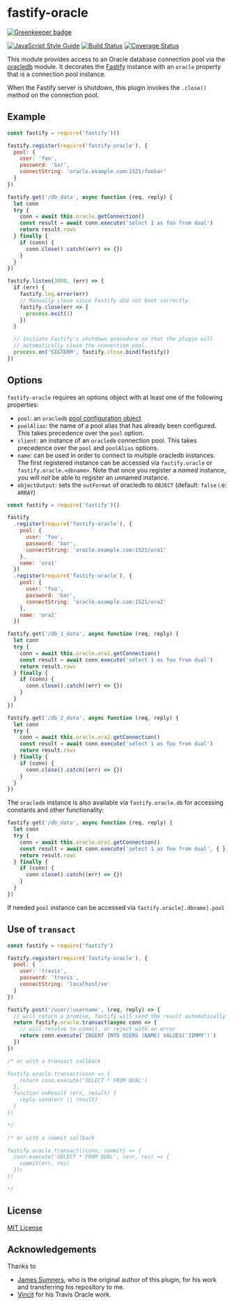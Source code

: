 # fastify-oracle
[![Greenkeeper badge](https://badges.greenkeeper.io/cemremengu/fastify-oracle.svg)](https://greenkeeper.io/)

[![JavaScript Style Guide](https://img.shields.io/badge/code_style-standard-brightgreen.svg)](https://standardjs.com) [![Build Status](https://travis-ci.org/cemremengu/fastify-oracle.svg?branch=master)](https://travis-ci.org/cemremengu/fastify-oracle) [![Coverage Status](https://coveralls.io/repos/github/cemremengu/fastify-oracle/badge.svg?branch=master)](https://coveralls.io/github/cemremengu/fastify-oracle?branch=master)

This module provides access to an Oracle database connection pool via the
[oracledb](https://npm.im/oracledb) module. It decorates the [Fastify](https://fastify.io)
instance with an `oracle` property that is a connection pool instance.

When the Fastify server is shutdown, this plugin invokes the `.close()` method
on the connection pool.

## Example

```js
const fastify = require('fastify')()

fastify.register(require('fastify-oracle'), {
  pool: {
    user: 'foo',
    password: 'bar',
    connectString: 'oracle.example.com:1521/foobar'
  }
})

fastify.get('/db_data', async function (req, reply) {
  let conn
  try {
    conn = await this.oracle.getConnection()
    const result = await conn.execute('select 1 as foo from dual')  
    return result.rows
  } finally {
    if (conn) {
      conn.close().catch((err) => {})
    }
  }  
})

fastify.listen(3000, (err) => {
  if (err) {
    fastify.log.error(err)
    // Manually close since Fastify did not boot correctly.
    fastify.close(err => {
      process.exit(1)
    })
  }

  // Initiate Fastify's shutdown procedure so that the plugin will
  // automatically close the connection pool.
  process.on('SIGTERM', fastify.close.bind(fastify))
})
```

## Options

`fastify-oracle` requires an options object with at least one of the following
properties:

+ `pool`: an `oracledb` [pool configuration object](https://github.com/oracle/node-oracledb/blob/33331413/doc/api.md#createpool)
+ `poolAlias`: the name of a pool alias that has already been configured. This
takes precedence over the `pool` option.
+ `client`: an instance of an `oracledb` connection pool. This takes precedence
over the `pool` and `poolAlias` options.
+ `name`: can be used in order to connect to multiple oracledb instances. The first registered instance can be accessed via `fastify.oracle` or `fastify.oracle.<dbname>`. Note that once you register a *named* instance, you will *not* be able to register an unnamed instance.
+ `objectOutput`: sets the `outFormat` of oracledb to `OBJECT` (default: `false` i.e: `ARRAY`)

```js
const fastify = require('fastify')()

fastify
  .register(require('fastify-oracle'), {
    pool: {
      user: 'foo',
      password: 'bar',
      connectString: 'oracle.example.com:1521/ora1'
    },
    name: 'ora1'
  })
  .register(require('fastify-oracle'), {
    pool: {
      user: 'foo',
      password: 'bar',
      connectString: 'oracle.example.com:1521/ora2'
    },
    name: 'ora2'
  })

fastify.get('/db_1_data', async function (req, reply) {
  let conn
  try {
    conn = await this.oracle.ora1.getConnection()
    const result = await conn.execute('select 1 as foo from dual')  
    return result.rows
  } finally {
    if (conn) {
      conn.close().catch((err) => {})    
    }
  } 
})

fastify.get('/db_2_data', async function (req, reply) {
  let conn
  try {
    conn = await this.oracle.ora2.getConnection()
    const result = await conn.execute('select 1 as foo from dual')  
    return result.rows
  } finally {
    if (conn) {
      conn.close().catch((err) => {})    
    }
  }
})
```

The `oracledb` instance is also available via `fastify.oracle.db` for accessing constants and other functionality:

```js
fastify.get('/db_data', async function (req, reply) {
  let conn
  try {
    conn = await this.oracle.ora1.getConnection()
    const result = await conn.execute('select 1 as foo from dual', { }, { outFormat: this.oracle.db.OBJECT })
    return result.rows
  } finally {
    if (conn) {
      conn.close().catch((err) => {})    
    }
  } 
})
```

If needed `pool` instance can be accessed via `fastify.oracle[.dbname].pool`

## Use of `transact`

```js
const fastify = require('fastify')

fastify.register(require('fastify-oracle'), {
  pool: {
    user: 'travis',
    password: 'travis',
    connectString: 'localhost/xe'
  } 
})

fastify.post('/user/:username', (req, reply) => {
  // will return a promise, fastify will send the result automatically
  return fastify.oracle.transact(async conn => {
    // will resolve to commit, or reject with an error
    return conn.execute(`INSERT INTO USERS (NAME) VALUES('JIMMY')`)
  })
})

/* or with a transact callback

fastify.oracle.transact(conn => {
    return conn.execute('SELECT * FROM DUAL')
  },
  function onResult (err, result) {
    reply.send(err || result)
  }
})

*/

/* or with a commit callback

fastify.oracle.transact((conn, commit) => {
  conn.execute('SELECT * FROM DUAL', (err, res) => {
    commit(err, res)
  });
})

*/

```


## License

[MIT License](http://jsumners.mit-license.org/)

## Acknowledgements

Thanks to 
- [James Sumners](https://github.com/jsumners), who is the original author of this plugin, for his work and transferring his repository to me.
- [Vincit](https://github.com/Vincit/travis-oracledb-xe) for his Travis Oracle work.
